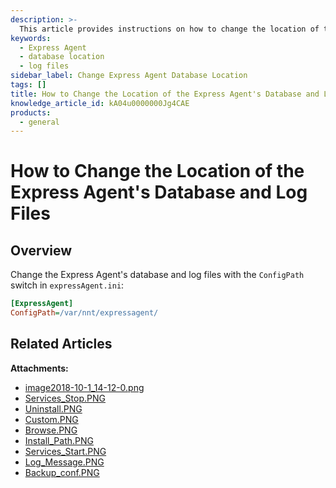 ```yaml
---
description: >-
  This article provides instructions on how to change the location of the Express Agent's database and log files using the ConfigPath switch in the expressAgent.ini file.
keywords:
  - Express Agent
  - database location
  - log files
sidebar_label: Change Express Agent Database Location
tags: []
title: How to Change the Location of the Express Agent's Database and Log Files
knowledge_article_id: kA04u0000000Jg4CAE
products:
  - general
---
```


# How to Change the Location of the Express Agent's Database and Log Files

## Overview

Change the Express Agent's database and log files with the `ConfigPath` switch in `expressAgent.ini`:

```ini
[ExpressAgent]
ConfigPath=/var/nnt/expressagent/
```

## Related Articles

**Attachments:**

- [image2018-10-1_14-12-0.png](https://nwxcorp--c.na147.content.force.com/sfc/dist/version/download/?oid=00D7000000091pB&ids=0684u00000LdKcP&d=%2Fa%2F4u000000M09K%2FNdrqE5rtkaoRT8VYmM86z7HQl7ha2yH8YSVhy0hWebM&asPdf=false)
- [Services_Stop.PNG](https://nwxcorp--c.na147.content.force.com/sfc/dist/version/download/?oid=00D7000000091pB&ids=0684u00000LdKcU&d=%2Fa%2F4u000000LznH%2FxYp0nyEj3y28FGYB7ELZ11eEu._r7qDasDnxZeqpy.8&asPdf=false)
- [Uninstall.PNG](https://nwxcorp--c.na147.content.force.com/sfc/dist/version/download/?oid=00D7000000091pB&ids=0684u00000LdKGH&d=%2Fa%2F4u000000M09P%2FOmq5VXtnbjYIQJdXotwDSw4z6gKtzPikoot5NrlTPwI&asPdf=false)
- [Custom.PNG](https://nwxcorp--c.na147.content.force.com/sfc/dist/version/download/?oid=00D7000000091pB&ids=0684u00000LdKcZ&d=%2Fa%2F4u000000LzZY%2FXeOhSvAiteT7F0qQuOl_xkp5xOTm9twrd2nejaxDkA0&asPdf=false)
- [Browse.PNG](https://nwxcorp--c.na147.content.force.com/sfc/dist/version/download/?oid=00D7000000091pB&ids=0684u00000LdKce&d=%2Fa%2F4u000000Lzc5%2F.qPQDD37Wj8YUIwDwsffFuXvsjqZRXLXD3HFbL8wWCI&asPdf=false)
- [Install_Path.PNG](https://nwxcorp--c.na147.content.force.com/sfc/dist/version/download/?oid=00D7000000091pB&ids=0684u00000LdKcj&d=%2Fa%2F4u000000M09U%2FGShqMpMKwurbzPTUcFNkWpx7yd8e3vm3DPiecIYpwTg&asPdf=false)
- [Services_Start.PNG](https://nwxcorp--c.na147.content.force.com/sfc/dist/version/download/?oid=00D7000000091pB&ids=0684u00000LdKco&d=%2Fa%2F4u000000M06C%2FIwf7LZlThij5JQ0fwbODZp4rwHKoa6kDEqZp7GSRwLU&asPdf=false)
- [Log_Message.PNG](https://nwxcorp--c.na147.content.force.com/sfc/dist/version/download/?oid=00D7000000091pB&ids=0684u00000LdKAE&d=%2Fa%2F4u000000Lznq%2Fk3atKMh_8HWX3mVgIRYyHq5mhxhpKvmNE3FmAugXSMQ&asPdf=false)
- [Backup_conf.PNG](https://nwxcorp--c.na147.content.force.com/sfc/dist/version/download/?oid=00D7000000091pB&ids=0684u00000LdKX4&d=%2Fa%2F4u000000LzTr%2FvqpxDBcHNwl021AxC4A_WnYX9TCazTQVJaOUTxMAY2c&asPdf=false)